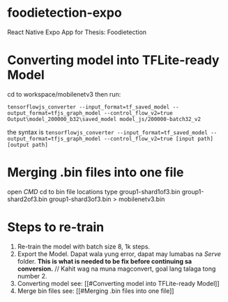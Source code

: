 # foodietection-expo

React Native Expo App for Thesis: Foodietection

  

# Converting model into TFLite-ready Model

cd to workspace/mobilenetv3 then
run:

```
tensorflowjs_converter --input_format=tf_saved_model --output_format=tfjs_graph_model --control_flow_v2=true Output\model_200000_b32\saved_model model_js/200000-batch32_v2
```

the syntax is
```tensorflowjs_converter --input_format=tf_saved_model --output_format=tfjs_graph_model --control_flow_v2=true [input path] [output path]```

# Merging .bin files into one file

open *CMD* cd to bin file locations
type group1-shard1of3.bin group1-shard2of3.bin group1-shard3of3.bin > mobilenetv3.bin

# Steps to re-train
1. Re-train the model with batch size 8, 1k steps.
2. Export the Model. Dapat wala yung error, dapat may lumabas na *Serve* folder. **This is what is needed to be fix before continuing sa conversion.**
// Kahit wag na muna magconvert, goal lang talaga tong number 2.
3. Converting model see: [[#Converting model into TFLite-ready Model]]
4. Merge bin files see: [[#Merging .bin files into one file]]